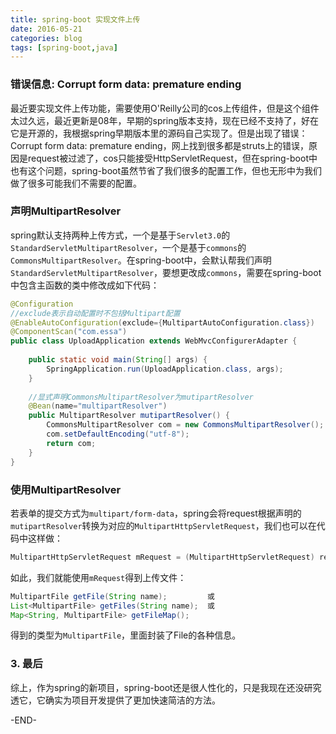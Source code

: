 ```yaml
---
title: spring-boot 实现文件上传
date: 2016-05-21
categories: blog
tags: [spring-boot,java] 
---
```


### 错误信息: Corrupt form data: premature ending
最近要实现文件上传功能，需要使用O'Reilly公司的cos上传组件，但是这个组件太过久远，最近更新是08年，早期的spring版本支持，现在已经不支持了，好在它是开源的，我根据spring早期版本里的源码自己实现了。但是出现了错误：Corrupt form data: premature ending，网上找到很多都是struts上的错误，原因是request被过滤了，cos只能接受HttpServletRequest，但在spring-boot中也有这个问题，spring-boot虽然节省了我们很多的配置工作，但也无形中为我们做了很多可能我们不需要的配置。
### 声明MultipartResolver
spring默认支持两种上传方式，一个是基于`Servlet3.0`的`StandardServletMultipartResolver`，一个是基于`commons`的`CommonsMultipartResolver`。在spring-boot中，会默认帮我们声明`StandardServletMultipartResolver`，要想更改成`commons`，需要在spring-boot中包含主函数的类中修改成如下代码：
``` java
@Configuration
//exclude表示自动配置时不包括Multipart配置
@EnableAutoConfiguration(exclude={MultipartAutoConfiguration.class})
@ComponentScan("com.essa")
public class UploadApplication extends WebMvcConfigurerAdapter {
	
	public static void main(String[] args) {
		SpringApplication.run(UploadApplication.class, args);
	}
  
    //显式声明CommonsMultipartResolver为mutipartResolver
	@Bean(name="multipartResolver")
	public MultipartResolver mutipartResolver() {
		CommonsMultipartResolver com = new CommonsMultipartResolver();
		com.setDefaultEncoding("utf-8");
		return com;
	}
}
```
### 使用MultipartResolver
若表单的提交方式为`multipart/form-data`，spring会将request根据声明的`mutipartResolver`转换为对应的`MultipartHttpServletRequest`，我们也可以在代码中这样做：
``` java
MultipartHttpServletRequest mRequest = (MultipartHttpServletRequest) request;
```
如此，我们就能使用`mRequest`得到上传文件：
``` java
MultipartFile getFile(String name);         或
List<MultipartFile> getFiles(String name);  或
Map<String, MultipartFile> getFileMap();
```
得到的类型为`MultipartFile`，里面封装了File的各种信息。
### 3. 最后
综上，作为spring的新项目，spring-boot还是很人性化的，只是我现在还没研究透它，它确实为项目开发提供了更加快速简洁的方法。


-END-